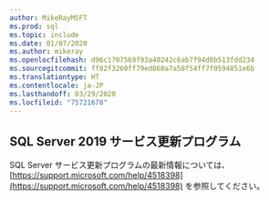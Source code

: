 ```yaml
---
author: MikeRayMSFT
ms.prod: sql
ms.topic: include
ms.date: 01/07/2020
ms.author: mikeray
ms.openlocfilehash: d96c1707569f93a40242c6ab7f94d8b513fdd234
ms.sourcegitcommit: ff82f3260ff79ed860a7a58f54ff7f0594851e6b
ms.translationtype: HT
ms.contentlocale: ja-JP
ms.lasthandoff: 03/29/2020
ms.locfileid: "75721678"
---
```

## <a name="sql-server-2019-servicing-updates"></a>SQL Server 2019 サービス更新プログラム

SQL Server サービス更新プログラムの最新情報については、[https://support.microsoft.com/help/4518398](https://support.microsoft.com/help/4518398) を参照してください。
